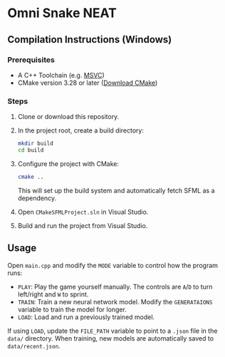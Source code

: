 # Omni Snake NEAT

## Compilation Instructions (Windows)

### Prerequisites

- A C++ Toolchain (e.g. [MSVC](https://visualstudio.microsoft.com/))
- CMake version 3.28 or later ([Download CMake](https://cmake.org/download/))

### Steps

1. Clone or download this repository.

2. In the project root, create a build directory:
   ```bash
   mkdir build
   cd build
   ```

3. Configure the project with CMake:
   ```bash
   cmake ..
   ```

   This will set up the build system and automatically fetch SFML as a dependency.

4. Open `CMakeSFMLProject.sln` in Visual Studio.

5. Build and run the project from Visual Studio.

## Usage

Open `main.cpp` and modify the `MODE` variable to control how the program runs:

- `PLAY`: Play the game yourself manually. The controls are `A`/`D` to turn left/right and `W` to sprint.
- `TRAIN`: Train a new neural network model. Modify the `GENERATAIONS` variable to train the model for longer.
- `LOAD`: Load and run a previously trained model.

If using `LOAD`, update the `FILE_PATH` variable to point to a `.json` file in the `data/` directory. When training, new models are automatically saved to `data/recent.json`.